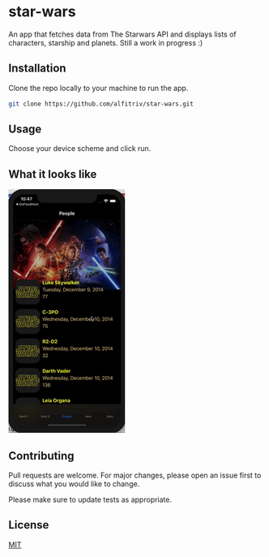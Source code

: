 # star-wars
An app that fetches data from The Starwars API and displays lists of characters, starship and planets. Still a work in progress :)

## Installation

Clone the repo locally to your machine to run the app.

```bash
git clone https://github.com/alfitriv/star-wars.git
```

## Usage

Choose your device scheme and click run.

## What it looks like
![](demo/demo.gif)

## Contributing
Pull requests are welcome. For major changes, please open an issue first to discuss what you would like to change.

Please make sure to update tests as appropriate.

## License
[MIT](https://choosealicense.com/licenses/mit/)
